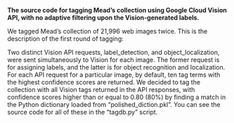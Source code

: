 **The source code for tagging Mead’s collection using Google Cloud Vision API, with no adaptive filtering upon the Vision-generated labels.**

We tagged Mead’s collection of 21,996 web images twice. This is the description of the first round of tagging:

Two distinct Vision API requests, label_detection, and object_localization, were sent simultaneously to Vision for each image. The former request is for assigning labels, and the latter is for object recognition and localization. For each API request for a particular image, by default, ten tag terms with the highest confidence scores are returned. We decided to tag the collection with all Vision tags returned in the API responses, with confidence scores higher than or equal to 0.80 (80%) by finding a match in the Python dictionary loaded from “polished_diction.pkl”. You can see the source code for all of these in the “tagdb.py” script. 

